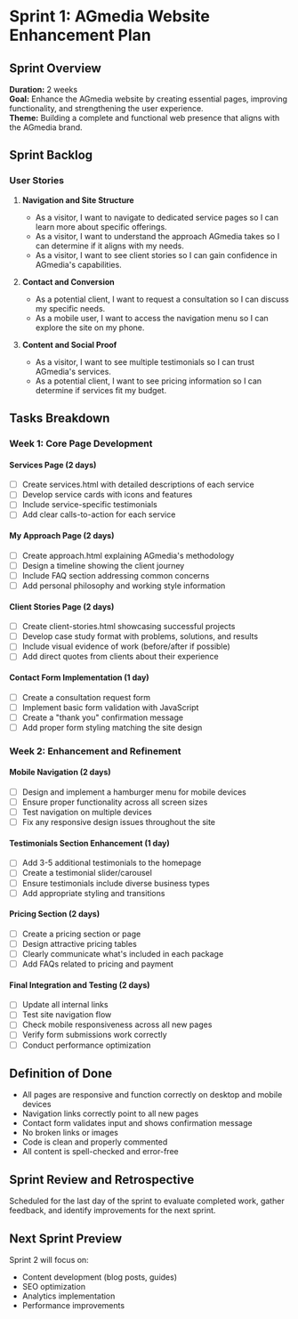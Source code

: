 # Sprint 1: AGmedia Website Enhancement Plan

## Sprint Overview
**Duration:** 2 weeks  
**Goal:** Enhance the AGmedia website by creating essential pages, improving functionality, and strengthening the user experience.  
**Theme:** Building a complete and functional web presence that aligns with the AGmedia brand.

## Sprint Backlog

### User Stories

1. **Navigation and Site Structure**
   - As a visitor, I want to navigate to dedicated service pages so I can learn more about specific offerings.
   - As a visitor, I want to understand the approach AGmedia takes so I can determine if it aligns with my needs.
   - As a visitor, I want to see client stories so I can gain confidence in AGmedia's capabilities.

2. **Contact and Conversion**
   - As a potential client, I want to request a consultation so I can discuss my specific needs.
   - As a mobile user, I want to access the navigation menu so I can explore the site on my phone.

3. **Content and Social Proof**
   - As a visitor, I want to see multiple testimonials so I can trust AGmedia's services.
   - As a potential client, I want to see pricing information so I can determine if services fit my budget.

## Tasks Breakdown

### Week 1: Core Page Development

#### Services Page (2 days)
- [ ] Create services.html with detailed descriptions of each service
- [ ] Develop service cards with icons and features
- [ ] Include service-specific testimonials
- [ ] Add clear calls-to-action for each service

#### My Approach Page (2 days)
- [ ] Create approach.html explaining AGmedia's methodology
- [ ] Design a timeline showing the client journey
- [ ] Include FAQ section addressing common concerns
- [ ] Add personal philosophy and working style information

#### Client Stories Page (2 days)
- [ ] Create client-stories.html showcasing successful projects
- [ ] Develop case study format with problems, solutions, and results
- [ ] Include visual evidence of work (before/after if possible)
- [ ] Add direct quotes from clients about their experience

#### Contact Form Implementation (1 day)
- [ ] Create a consultation request form
- [ ] Implement basic form validation with JavaScript
- [ ] Create a "thank you" confirmation message
- [ ] Add proper form styling matching the site design

### Week 2: Enhancement and Refinement

#### Mobile Navigation (2 days)
- [ ] Design and implement a hamburger menu for mobile devices
- [ ] Ensure proper functionality across all screen sizes
- [ ] Test navigation on multiple devices
- [ ] Fix any responsive design issues throughout the site

#### Testimonials Section Enhancement (1 day)
- [ ] Add 3-5 additional testimonials to the homepage
- [ ] Create a testimonial slider/carousel
- [ ] Ensure testimonials include diverse business types
- [ ] Add appropriate styling and transitions

#### Pricing Section (2 days)
- [ ] Create a pricing section or page
- [ ] Design attractive pricing tables
- [ ] Clearly communicate what's included in each package
- [ ] Add FAQs related to pricing and payment

#### Final Integration and Testing (2 days)
- [ ] Update all internal links
- [ ] Test site navigation flow
- [ ] Check mobile responsiveness across all new pages
- [ ] Verify form submissions work correctly
- [ ] Conduct performance optimization

## Definition of Done
- All pages are responsive and function correctly on desktop and mobile devices
- Navigation links correctly point to all new pages
- Contact form validates input and shows confirmation message
- No broken links or images
- Code is clean and properly commented
- All content is spell-checked and error-free

## Sprint Review and Retrospective
Scheduled for the last day of the sprint to evaluate completed work, gather feedback, and identify improvements for the next sprint.

## Next Sprint Preview
Sprint 2 will focus on:
- Content development (blog posts, guides)
- SEO optimization
- Analytics implementation
- Performance improvements
